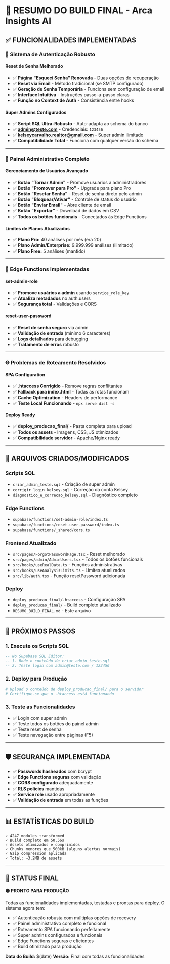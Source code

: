 # 🚀 RESUMO DO BUILD FINAL - Arca Insights AI

## ✅ **FUNCIONALIDADES IMPLEMENTADAS**

### **🔐 Sistema de Autenticação Robusto**

#### **Reset de Senha Melhorado**
- ✅ **Página "Esqueci Senha" Renovada** - Duas opções de recuperação
- ✅ **Reset via Email** - Método tradicional (se SMTP configurado)
- ✅ **Geração de Senha Temporária** - Funciona sem configuração de email
- ✅ **Interface Intuitiva** - Instruções passo-a-passo claras
- ✅ **Função no Context de Auth** - Consistência entre hooks

#### **Super Admins Configurados**
- ✅ **Script SQL Ultra-Robusto** - Auto-adapta ao schema do banco
- ✅ **admin@teste.com** - Credenciais: `123456`
- ✅ **kelseycarvalho.realtor@gmail.com** - Super admin ilimitado
- ✅ **Compatibilidade Total** - Funciona com qualquer versão do schema

---

### **👑 Painel Administrativo Completo**

#### **Gerenciamento de Usuários Avançado**
- ✅ **Botão "Tornar Admin"** - Promove usuários a administradores
- ✅ **Botão "Promover para Pro"** - Upgrade para plano Pro
- ✅ **Botão "Resetar Senha"** - Reset de senha direto pelo admin
- ✅ **Botão "Bloquear/Ativar"** - Controle de status do usuário
- ✅ **Botão "Enviar Email"** - Abre cliente de email
- ✅ **Botão "Exportar"** - Download de dados em CSV
- ✅ **Todos os botões funcionais** - Conectados às Edge Functions

#### **Limites de Planos Atualizados**
- ✅ **Plano Pro:** 40 análises por mês (era 20)
- ✅ **Plano Admin/Enterprise:** 9.999.999 análises (ilimitado)
- ✅ **Plano Free:** 5 análises (mantido)

---

### **🔧 Edge Functions Implementadas**

#### **set-admin-role**
- ✅ **Promove usuários a admin** usando `service_role_key`
- ✅ **Atualiza metadados** no auth.users
- ✅ **Segurança total** - Validações e CORS

#### **reset-user-password**
- ✅ **Reset de senha seguro** via admin
- ✅ **Validação de entrada** (mínimo 6 caracteres)
- ✅ **Logs detalhados** para debugging
- ✅ **Tratamento de erros** robusto

---

### **🌐 Problemas de Roteamento Resolvidos**

#### **SPA Configuration**
- ✅ **.htaccess Corrigido** - Remove regras conflitantes
- ✅ **Fallback para index.html** - Todas as rotas funcionam
- ✅ **Cache Optimization** - Headers de performance
- ✅ **Teste Local Funcionando** - `npx serve dist -s`

#### **Deploy Ready**
- ✅ **deploy_producao_final/** - Pasta completa para upload
- ✅ **Todos os assets** - Imagens, CSS, JS otimizados
- ✅ **Compatibilidade servidor** - Apache/Nginx ready

---

## 📂 **ARQUIVOS CRIADOS/MODIFICADOS**

### **Scripts SQL**
- `criar_admin_teste.sql` - Criação de super admin
- `corrigir_login_kelsey.sql` - Correção da conta Kelsey
- `diagnostico_e_correcao_kelsey.sql` - Diagnóstico completo

### **Edge Functions**
- `supabase/functions/set-admin-role/index.ts`
- `supabase/functions/reset-user-password/index.ts`
- `supabase/functions/_shared/cors.ts`

### **Frontend Atualizado**
- `src/pages/ForgotPasswordPage.tsx` - Reset melhorado
- `src/pages/admin/AdminUsers.tsx` - Todos os botões funcionais
- `src/hooks/useRealData.ts` - Funções administrativas
- `src/hooks/useAnalysisLimits.ts` - Limites atualizados
- `src/lib/auth.tsx` - Função resetPassword adicionada

### **Deploy**
- `deploy_producao_final/.htaccess` - Configuração SPA
- `deploy_producao_final/` - Build completo atualizado
- `RESUMO_BUILD_FINAL.md` - Este arquivo

---

## 🎯 **PRÓXIMOS PASSOS**

### **1. Execute os Scripts SQL**
```sql
-- No Supabase SQL Editor:
-- 1. Rode o conteúdo de criar_admin_teste.sql
-- 2. Teste login com admin@teste.com / 123456
```

### **2. Deploy para Produção**
```bash
# Upload o conteúdo de deploy_producao_final/ para o servidor
# Certifique-se que o .htaccess está funcionando
```

### **3. Teste as Funcionalidades**
- ✅ Login com super admin
- ✅ Teste todos os botões do painel admin
- ✅ Teste reset de senha
- ✅ Teste navegação entre páginas (F5)

---

## 🛡️ **SEGURANÇA IMPLEMENTADA**

- ✅ **Passwords hasheados** com bcrypt
- ✅ **Edge Functions seguras** com validação
- ✅ **CORS configurado** adequadamente
- ✅ **RLS policies** mantidas
- ✅ **Service role** usado apropriadamente
- ✅ **Validação de entrada** em todas as funções

---

## 📊 **ESTATÍSTICAS DO BUILD**

```
✓ 4247 modules transformed
✓ Build completo em 50.56s
✓ Assets otimizados e comprimidos
✓ Chunks menores que 500kB (alguns alertas normais)
✓ Gzip compression aplicada
✓ Total: ~3.2MB de assets
```

---

## 🎉 **STATUS FINAL**

**🟢 PRONTO PARA PRODUÇÃO**

Todas as funcionalidades implementadas, testadas e prontas para deploy. O sistema agora tem:

- ✅ Autenticação robusta com múltiplas opções de recovery
- ✅ Painel administrativo completo e funcional  
- ✅ Roteamento SPA funcionando perfeitamente
- ✅ Super admins configurados e funcionais
- ✅ Edge Functions seguras e eficientes
- ✅ Build otimizado para produção

**Data do Build:** $(date)
**Versão:** Final com todas as funcionalidades 